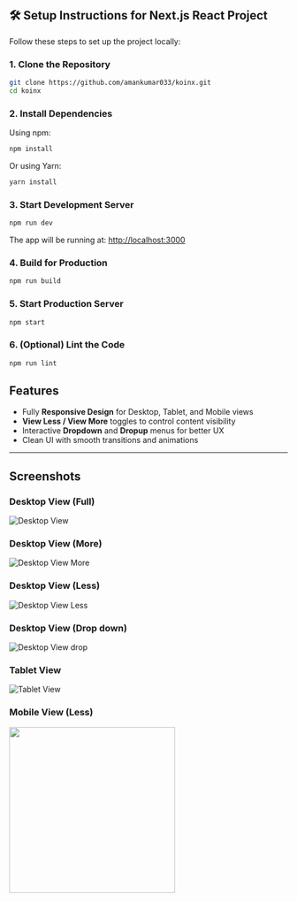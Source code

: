 ## 🛠️ Setup Instructions for Next.js React Project

Follow these steps to set up the project locally:

### 1. Clone the Repository

```bash
git clone https://github.com/amankumar033/koinx.git
cd koinx
```

### 2. Install Dependencies

Using npm:

```bash
npm install
```

Or using Yarn:

```bash
yarn install
```

### 3. Start Development Server

```bash
npm run dev
```

The app will be running at: [http://localhost:3000](http://localhost:3000)

### 4. Build for Production

```bash
npm run build
```

### 5. Start Production Server

```bash
npm start
```

### 6. (Optional) Lint the Code

```bash
npm run lint
```
## Features

- Fully **Responsive Design** for Desktop, Tablet, and Mobile views  
- **View Less / View More** toggles to control content visibility  
- Interactive **Dropdown** and **Dropup** menus for better UX  
- Clean UI with smooth transitions and animations

---

## Screenshots

### Desktop View (Full)
![Desktop View](public/images/desktopview.png)

### Desktop View (More)
![Desktop View More](public/images/desktopviewmore.png)

### Desktop View (Less)
![Desktop View Less](public/images/desktopviewless.png)

### Desktop View (Drop down)
![Desktop View drop](public/images/desktopviewdrop.png)

### Tablet View
![Tablet View](public/images/tabletview.png)

### Mobile View (Less)
<img src="public/images/mobile-viewless.png" width="300" />

